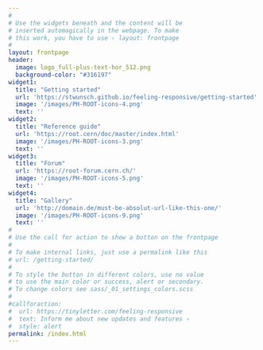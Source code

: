 ```yaml
---
#
# Use the widgets beneath and the content will be
# inserted automagically in the webpage. To make
# this work, you have to use › layout: frontpage
#
layout: frontpage
header:
  image: logo_full-plus-text-hor_512.png
  background-color: "#316197"
widget1:
  title: "Getting started"
  url: 'https://stwunsch.github.io/feeling-responsive/getting-started'
  image: '/images/PH-ROOT-icons-4.png'
  text: ''
widget2:
  title: "Reference guide"
  url: 'https://root.cern/doc/master/index.html'
  image: '/images/PH-ROOT-icons-3.png'
  text: ''
widget3:
  title: "Forum"
  url: 'https://root-forum.cern.ch/'
  image: '/images/PH-ROOT-icons-5.png'
  text: ''
widget4:
  title: "Gallery"
  url: 'http://domain.de/must-be-absolut-url-like-this-one/'
  image: '/images/PH-ROOT-icons-9.png'
  text: ''
#
# Use the call for action to show a button on the frontpage
#
# To make internal links, just use a permalink like this
# url: /getting-started/
#
# To style the button in different colors, use no value
# to use the main color or success, alert or secondary.
# To change colors see sass/_01_settings_colors.scss
#
#callforaction:
#  url: https://tinyletter.com/feeling-responsive
#  text: Inform me about new updates and features ›
#  style: alert
permalink: /index.html
---
```

